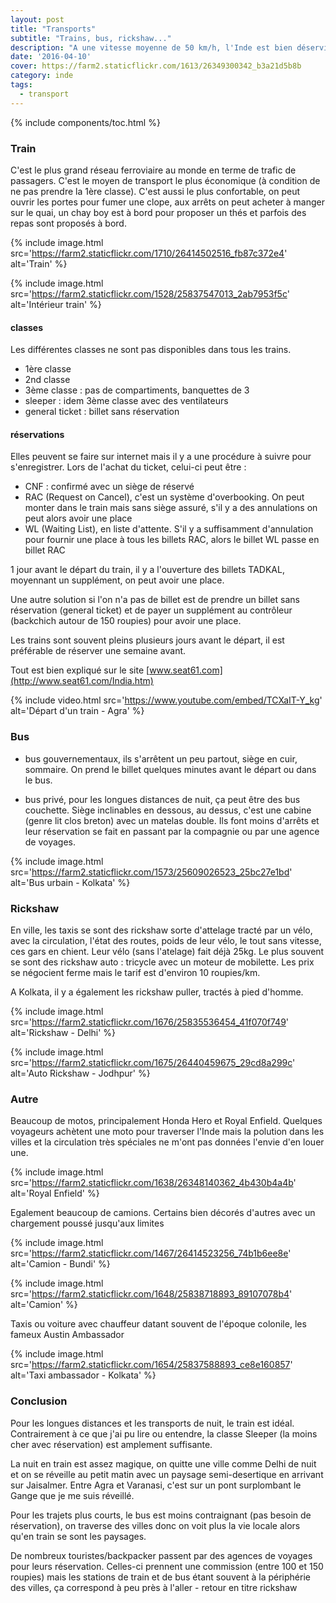 ```yaml
---
layout: post
title: "Transports"
subtitle: "Trains, bus, rickshaw..."
description: "A une vitesse moyenne de 50 km/h, l'Inde est bien déservie par les trains et bus. Si le train reste le moyen de transport le plus adapté pour les longues distances, mieux vaut connaître son fonctionnement"
date: '2016-04-10'
cover: https://farm2.staticflickr.com/1613/26349300342_b3a21d5b8b
category: inde
tags:
  - transport
---
```


{% include components/toc.html %}

### Train

C'est le plus grand réseau ferroviaire au monde en terme de trafic de passagers. C'est le moyen de transport le plus économique (à condition de ne pas prendre la 1ère classe). C'est aussi le plus confortable, on peut ouvrir les portes pour fumer une clope, aux arrêts on peut acheter à manger sur le quai, un chay boy est à bord pour proposer un thés et parfois des repas sont proposés à bord.

{% include image.html
  src='https://farm2.staticflickr.com/1710/26414502516_fb87c372e4'
  alt='Train'
%}

{% include image.html
  src='https://farm2.staticflickr.com/1528/25837547013_2ab7953f5c'
  alt='Intérieur train'
%}

#### classes

Les différentes classes ne sont pas disponibles dans tous les trains.

- 1ère classe
- 2nd classe
- 3ème classe : pas de compartiments,  banquettes de 3
- sleeper : idem 3ème classe avec des ventilateurs 
- general ticket : billet sans réservation 

#### réservations

Elles peuvent se faire sur internet mais il y a une procédure à suivre pour s'enregistrer. Lors de l'achat du ticket, celui-ci peut être  :

- CNF : confirmé avec un siège de réservé
- RAC (Request on Cancel), c'est un système d'overbooking. On peut monter dans le train mais sans siège assuré, s'il y a des annulations on peut alors avoir une place
- WL (Waiting List), en liste d'attente. S'il y a suffisamment d'annulation pour fournir une place à tous les billets RAC, alors le billet WL passe en billet RAC

1 jour avant le départ du train, il y a l'ouverture des billets TADKAL, moyennant un supplément, on peut avoir une place.

Une autre solution si l'on n'a pas de billet est de prendre un billet sans réservation  (general ticket) et de payer un supplément au contrôleur (backchich autour de 150 roupies) pour avoir une place.

Les trains sont souvent pleins plusieurs jours avant le départ, il est préférable de réserver une semaine avant.

Tout est bien expliqué sur le site [www.seat61.com](http://www.seat61.com/India.htm)

{% include video.html
  src='https://www.youtube.com/embed/TCXaIT-Y_kg'
  alt='Départ d\'un train - Agra'
%}

### Bus

- bus gouvernementaux, ils s'arrêtent un peu partout, siège en cuir, sommaire. On prend le billet quelques minutes avant le départ ou dans le bus.

- bus privé, pour les longues distances de nuit, ça peut être des bus couchette. Siège inclinables en dessous, au dessus, c'est une cabine (genre lit clos breton) avec un matelas double. Ils font moins d'arrêts et leur réservation se fait en passant par la compagnie ou par une agence de voyages.

{% include image.html
  src='https://farm2.staticflickr.com/1573/25609026523_25bc27e1bd'
  alt='Bus urbain - Kolkata'
%}


### Rickshaw 

En ville, les taxis se sont des rickshaw sorte d'attelage tracté par un vélo, avec la circulation, l'état des routes, poids de leur vélo, le tout sans vitesse, ces gars en chient.   Leur vélo (sans l'atelage) fait déjà 25kg.
Le plus souvent se sont des rickshaw auto : tricycle avec un moteur de mobilette. Les prix se négocient ferme mais le tarif est d'environ 10 roupies/km.

A Kolkata, il y a également les rickshaw puller, tractés à pied d'homme.

{% include image.html
  src='https://farm2.staticflickr.com/1676/25835536454_41f070f749'
  alt='Rickshaw - Delhi'
%}

{% include image.html
  src='https://farm2.staticflickr.com/1675/26440459675_29cd8a299c'
  alt='Auto Rickshaw - Jodhpur'
%}

### Autre

Beaucoup de motos, principalement Honda Hero et Royal Enfield. Quelques voyageurs achètent une moto pour traverser l'Inde mais la polution dans les villes et la circulation très spéciales ne m'ont pas données l'envie d'en louer une.

{% include image.html
  src='https://farm2.staticflickr.com/1638/26348140362_4b430b4a4b'
  alt='Royal Enfield'
%}

Egalement beaucoup de camions. Certains bien décorés d'autres avec un chargement poussé jusqu'aux limites

{% include image.html
  src='https://farm2.staticflickr.com/1467/26414523256_74b1b6ee8e'
  alt='Camion - Bundi'
%}

{% include image.html
  src='https://farm2.staticflickr.com/1648/25838718893_89107078b4'
  alt='Camion'
%}

Taxis ou voiture avec chauffeur datant souvent de l'époque colonile, les fameux Austin Ambassador

{% include image.html
  src='https://farm2.staticflickr.com/1654/25837588893_ce8e160857'
  alt='Taxi ambassador - Kolkata'
%}


### Conclusion 

Pour les longues distances et les transports de nuit, le train est idéal. Contrairement à ce que j'ai pu lire ou entendre, la classe Sleeper (la moins cher avec réservation) est amplement suffisante.

La nuit en train est assez magique, on quitte une ville comme Delhi de nuit et on se réveille au petit matin avec un paysage semi-desertique en arrivant sur Jaisalmer. Entre Agra et Varanasi, c'est sur un pont surplombant le Gange que je me suis réveillé.


Pour les trajets plus courts, le bus est moins contraignant (pas besoin de réservation), on traverse des villes donc on voit plus la vie locale alors qu'en train se sont les paysages.

De nombreux touristes/backpacker passent par des agences de voyages pour leurs réservation. Celles-ci prennent une commission  (entre 100 et 150 roupies) mais les stations de train et de bus étant souvent à la périphérie des villes, ça correspond à peu près à l'aller - retour en titre  rickshaw 
